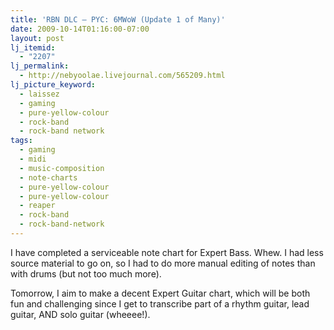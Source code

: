 ```yaml
---
title: 'RBN DLC – PYC: 6MWoW (Update 1 of Many)'
date: 2009-10-14T01:16:00-07:00
layout: post
lj_itemid:
  - "2207"
lj_permalink:
  - http://nebyoolae.livejournal.com/565209.html
lj_picture_keyword:
  - laissez
  - gaming
  - pure-yellow-colour
  - rock-band
  - rock-band network
tags:
  - gaming
  - midi
  - music-composition
  - note-charts
  - pure-yellow-colour
  - pure-yellow-colour
  - reaper
  - rock-band
  - rock-band-network
---
```

I have completed a serviceable note chart for Expert Bass. Whew. I had less source material to go on, so I had to do more manual editing of notes than with drums (but not too much more).

Tomorrow, I aim to make a decent Expert Guitar chart, which will be both fun and challenging since I get to transcribe part of a rhythm guitar, lead guitar, AND solo guitar (wheeee!).

<!--more-->
